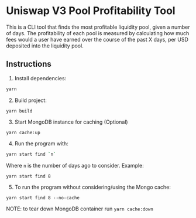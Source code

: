 # Uniswap V3 Pool Profitability Tool

This is a CLI tool that finds the most profitable liquidity pool, given a number of days. The profitability of each pool is measured by calculating how much fees would a user have earned over the course of the past X days, per USD deposited into the liquidity pool.

## Instructions

1. Install dependencies:

```sh
yarn
```

2. Build project:

```
yarn build
```

3. Start MongoDB instance for caching (Optional)

```
yarn cache:up
```

4. Run the program with:

```sh
yarn start find `n`
```

Where `n` is the number of days ago to consider. Example:

```
yarn start find 8
```

5. To run the program without considering/using the Mongo cache:

```
yarn start find 8 --no-cache
```

NOTE: to tear down MongoDB container run `yarn cache:down`

